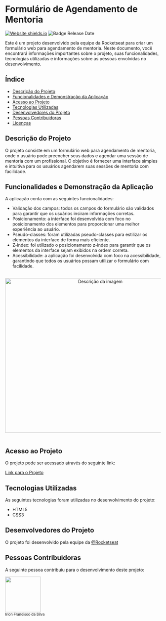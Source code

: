 # Formulário de Agendamento de Mentoria
[![Website shields.io](https://img.shields.io/website-up-down-green-red/http/shields.io.svg)](http://shields.io/)
![Badge Release Date](https://img.shields.io/badge/release%20date-april%202023-orange)<br>

Este é um projeto desenvolvido pela equipe da Rocketseat para criar um formulário web para agendamento de mentoria. Neste documento, você encontrará informações importantes sobre o projeto, suas funcionalidades, tecnologias utilizadas e informações sobre as pessoas envolvidas no desenvolvimento.

## Índice

- [Descrição do Projeto](#descrição-do-projeto)
- [Funcionalidades e Demonstração da Aplicação](#funcionalidades-e-demonstração-da-aplicação)
- [Acesso ao Projeto](#acesso-ao-projeto)
- [Tecnologias Utilizadas](#tecnologias-utilizadas)
- [Desenvolvedores do Projeto](#pessoas-desenvolvedoras-do-projeto)
- [Pessoas Contribuidoras](#pessoas-contribuidoras)
- [Licenças](#licenças)

## Descrição do Projeto

O projeto consiste em um formulário web para agendamento de mentoria, onde o usuário pode preencher seus dados e agendar uma sessão de mentoria com um profissional. O objetivo é fornecer uma interface simples e intuitiva para os usuários agendarem suas sessões de mentoria com facilidade. 

## Funcionalidades e Demonstração da Aplicação

A aplicação conta com as seguintes funcionalidades:

- Validação dos campos: todos os campos do formulário são validados para garantir que os usuários insiram informações corretas.
- Posicionamento: a interface foi desenvolvida com foco no posicionamento dos elementos para proporcionar uma melhor experiência ao usuário.
- Pseudo-classes: foram utilizadas pseudo-classes para estilizar os elementos da interface de forma mais eficiente.
- Z-index: foi utilizado o posicionamento z-index para garantir que os elementos da interface sejam exibidos na ordem correta.
- Acessibilidade: a aplicação foi desenvolvida com foco na acessibilidade, garantindo que todos os usuários possam utilizar o formulário com facilidade.

<br>

<div align="center">
  <img src="https://i.imgur.com/P71hJjj.png" alt="Descrição da imagem" width="600" height="500"/>
</div>

<br>

## Acesso ao Projeto

O projeto pode ser acessado através do seguinte link:

[Link para o Projeto](https://formulario-mentoria-kappa.vercel.app/)

## Tecnologias Utilizadas

As seguintes tecnologias foram utilizadas no desenvolvimento do projeto:

- HTML5
- CSS3


## Desenvolvedores do Projeto

O projeto foi desenvolvido pela equipe da [@Rocketseat](https://www.rocketseat.com.br/)

## Pessoas Contribuidoras

A seguinte pessoa contribuiu para o desenvolvimento deste projeto:

[<img src="https://avatars.githubusercontent.com/u/83726646?v=4" width=115><br><sub>Irion Francisco da Silva</sub>](https://github.com/irion-silva)
